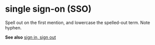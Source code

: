 # single sign-on (SSO)

Spell out on the first mention, and lowercase the spelled-out term. Note hyphen. 

**See also** [sign in, sign out](~/a-z-word-list-term-collections/s/sign-in-sign-out.md)  
